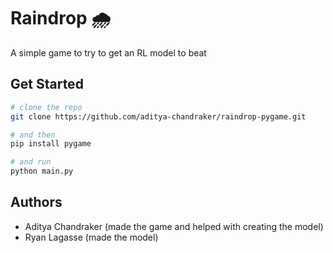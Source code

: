 ﻿# Raindrop 🌧
A simple game to try to get an RL model to beat

## Get Started
```bash
# clone the repo
git clone https://github.com/aditya-chandraker/raindrop-pygame.git

# and then
pip install pygame

# and run
python main.py
```

## Authors
- Aditya Chandraker (made the game and helped with creating the model)
- Ryan Lagasse (made the model)
